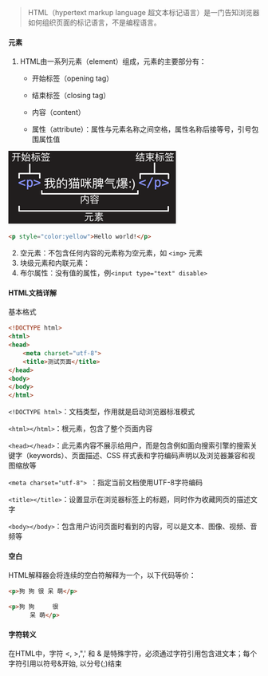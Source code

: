 > HTML（hypertext markup language 超文本标记语言）是一门告知浏览器如何组织页面的标记语言，不是编程语言。

#### 元素

1. HTML由一系列元素（element）组成，元素的主要部分有：
   - 开始标签（opening tag）
   
   - 结束标签（closing tag）
   
   - 内容（content）
   
   - 属性（attribute）：属性与元素名称之间空格，属性名称后接等号，引号包围属性值
   

![image-20191119120104555](1.HTML入门.assets/image-20191119120104555.png)

```html
<p style="color:yellow">Hello world!</p>
```

2. 空元素：不包含任何内容的元素称为空元素，如 `<img>` 元素
3. 块级元素和内联元素：
4. 布尔属性：没有值的属性，例`<input type="text" disable>`

#### HTML文档详解

基本格式

```html
<!DOCTYPE html>
<html>
<head>
	<meta charset="utf-8">
	<title>测试页面</title>
</head>
<body>
</body>
</html>
```

`<!DOCTYPE html>`：文档类型，作用就是启动浏览器标准模式

`<html></html>`：根元素，包含了整个页面内容

`<head></head>`：此元素内容不展示给用户，而是包含例如面向搜索引擎的搜索关键字（keywords）、页面描述、CSS 样式表和字符编码声明以及浏览器兼容和视图缩放等

`<meta charset="utf-8"> `：指定当前文档使用UTF-8字符编码

`<title></title>`：设置显示在浏览器标签上的标题，同时作为收藏网页的描述文字

`<body></body>`：包含用户访问页面时看到的内容，可以是文本、图像、视频、音频等 

#### 空白

HTML解释器会将连续的空白符解释为一个，以下代码等价：

```html
<p>狗 狗 很 呆 萌</p>
```

```html
<p>狗 狗     很
      呆 萌</p>
```

#### 字符转义

在HTML中，字符 <, >,",' 和 & 是特殊字符，必须通过字符引用包含进文本；每个字符引用以符号&开始, 以分号(;)结束  
